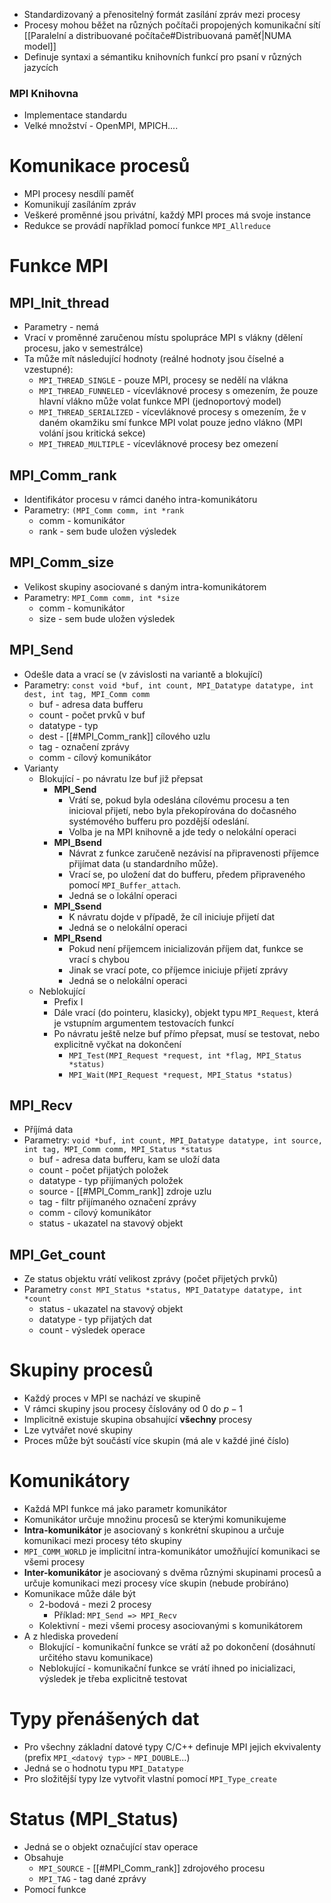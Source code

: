 - Standardizovaný a přenositelný formát zasílání zpráv mezi procesy
- Procesy mohou běžet na různých počítači propojených komunikační sítí [[Paralelní a distribuované počítače#Distribuovaná paměť|NUMA model]]
- Definuje syntaxi a sémantiku knihovních funkcí pro psaní v různých jazycích

### MPI Knihovna
- Implementace standardu
- Velké množství - OpenMPI, MPICH....

# Komunikace procesů
- MPI procesy nesdílí paměť
- Komunikují zasíláním zpráv
- Veškeré proměnné jsou privátní, každý MPI proces má svoje instance
- Redukce se provádí například pomocí funkce `MPI_Allreduce`

# Funkce MPI
## MPI_Init_thread
- Parametry - nemá
- Vrací v proměnné zaručenou místu spolupráce MPI s vlákny (dělení procesu, jako v semestrálce)
- Ta může mít následující hodnoty (reálné hodnoty jsou číselné a vzestupné):
	- `MPI_THREAD_SINGLE` - pouze MPI, procesy se nedělí na vlákna
	- `MPI_THREAD_FUNNELED` - vícevláknové procesy s omezením, že pouze hlavní vlákno může volat funkce MPI (jednoportový model)
	- `MPI_THREAD_SERIALIZED` - vícevláknové procesy s omezením, že v daném okamžiku smí funkce MPI volat pouze jedno vlákno (MPI volání jsou kritická sekce)
	- `MPI_THREAD_MULTIPLE` - vícevláknové procesy bez omezení

## MPI_Comm_rank
- Identifikátor procesu v rámci daného intra-komunikátoru
- Parametry: `(MPI_Comm comm, int *rank`
	- comm - komunikátor
	- rank - sem bude uložen výsledek
## MPI_Comm_size
- Velikost skupiny asociované s daným intra-komunikátorem
- Parametry: `MPI_Comm comm, int *size`
	- comm - komunikátor
	- size - sem bude uložen výsledek

## MPI_Send 
- Odešle data a vrací se (v závislosti na variantě a blokující)
- Parametry: `const void *buf, int count, MPI_Datatype datatype, int dest, int tag, MPI_Comm comm`
	- buf - adresa data bufferu
	- count - počet prvků v buf
	- datatype - typ
	- dest - [[#MPI_Comm_rank]] cílového uzlu
	- tag - označení zprávy
	- comm - cílový komunikátor
- Varianty
	- Blokující - po návratu lze buf již přepsat
		 - **MPI_Send**
			- Vrátí se, pokud byla odeslána cílovému procesu a ten inicioval přijetí, nebo byla překopírována do dočasného systémového bufferu pro pozdější odeslání. 
			- Volba je na MPI knihovně a jde tedy o nelokální operaci 
		- **MPI_Bsend** 
			- Návrat z funkce zaručeně nezávisí na připravenosti příjemce přijímat data (u standardního může).  
			- Vrací se, po uložení dat do bufferu, předem připraveného pomocí `MPI_Buffer_attach`. 
			- Jedná se o lokální operaci
		- **MPI_Ssend**
			- K návratu dojde v případě, že cíl iniciuje přijetí dat
			- Jedná se o nelokální operaci
		- **MPI_Rsend**
			- Pokud není příjemcem inicializován příjem dat, funkce se vrací s chybou
			- Jinak se vrací pote, co příjemce iniciuje přijetí zprávy
			- Jedná se o nelokální operaci
	- Neblokující
		- Prefix I
		- Dále vrací (do pointeru, klasicky), objekt typu `MPI_Request`, která je vstupním argumentem testovacích funkcí
		- Po návratu ještě nelze buf přímo přepsat, musí se testovat, nebo explicitně vyčkat na dokončení
			- `MPI_Test(MPI_Request *request, int *flag, MPI_Status *status)`
			- `MPI_Wait(MPI_Request *request, MPI_Status *status)`
## MPI_Recv 
- Příjímá data
- Parametry: `void *buf, int count, MPI_Datatype datatype, int source, int tag, MPI_Comm comm, MPI_Status *status`
	- buf - adresa data bufferu, kam se uloží data
	- count - počet přijatých položek
	- datatype - typ přijímaných položek
	- source - [[#MPI_Comm_rank]] zdroje uzlu
	- tag - filtr přijímaného označení zprávy
	- comm - cílový komunikátor
	- status - ukazatel na stavový objekt

## MPI_Get_count
- Ze status objektu vrátí velikost zprávy (počet přijetých prvků)
- Parametry `const MPI_Status *status, MPI_Datatype datatype, int *count`
	- status - ukazatel na stavový objekt
	- datatype - typ přijatých dat
	- count - výsledek operace
# Skupiny procesů
- Každý proces v MPI se nachází ve skupině
- V rámci skupiny jsou procesy číslovány od 0 do $p-1$
- Implicitně existuje skupina obsahující **všechny** procesy
- Lze vytvářet nové skupiny 
- Proces může být součástí více skupin (má ale v každé jiné číslo)

# Komunikátory
- Každá MPI funkce má jako parametr komunikátor
- Komunikátor určuje množinu procesů se kterými komunikujeme
- **Intra-komunikátor** je asociovaný s konkrétní skupinou a určuje komunikaci mezi procesy této skupiny
- `MPI_COMM_WORLD` je implicitní intra-komunikátor umožňující komunikaci se všemi procesy
- **Inter-komunikátor** je asociovaný s dvěma různými skupinami procesů a určuje komunikaci mezi procesy více skupin (nebude probíráno)
- Komunikace může dále být
	- 2-bodová - mezi 2 procesy
		- Příklad: `MPI_Send => MPI_Recv`
	- Kolektivní - mezi všemi procesy asociovanými s komunikátorem
- A z hlediska provedení
	- Blokující - komunikační funkce se vrátí až po dokončení (dosáhnutí určitého stavu komunikace)
	- Neblokující - komunikační funkce se vrátí ihned po inicializaci, výsledek je třeba explicitně testovat

# Typy přenášených dat
- Pro všechny základní datové typy C/C++ definuje MPI jejich ekvivalenty (prefix `MPI_<datový typ>` - `MPI_DOUBLE`...)
- Jedná se o hodnotu typu `MPI_Datatype`
- Pro složitější typy lze vytvořit vlastní pomocí `MPI_Type_create`

# Status (MPI_Status)
- Jedná se o objekt označující stav operace
- Obsahuje
	- `MPI_SOURCE` - [[#MPI_Comm_rank]] zdrojového procesu
	- `MPI_TAG` - tag dané zprávy
- Pomocí funkce 